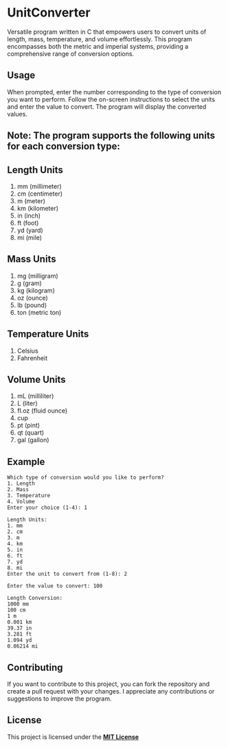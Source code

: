 # UnitConverter
 Versatile program written in C that empowers users to convert units of length, mass, temperature, and volume effortlessly. This program encompasses both the metric and imperial systems, providing a comprehensive range of conversion options.

## Usage
When prompted, enter the number corresponding to the type of conversion you want to perform.
Follow the on-screen instructions to select the units and enter the value to convert.
The program will display the converted values.

## Note: The program supports the following units for each conversion type:

## Length Units
1. mm (millimeter)
2. cm (centimeter)
3. m (meter)
4. km (kilometer)
5. in (inch)
6. ft (foot)
7. yd (yard)
8. mi (mile)
## Mass Units
1. mg (milligram)
2. g (gram)
3. kg (kilogram)
4. oz (ounce)
5. lb (pound)
6. ton (metric ton)
## Temperature Units
1. Celsius
2. Fahrenheit
## Volume Units
1. mL (milliliter)
2. L (liter)
3. fl.oz (fluid ounce)
4. cup
5. pt (pint)
6. qt (quart)
7. gal (gallon)

## Example
```Welcome to the Unit Converter!
Which type of conversion would you like to perform?
1. Length
2. Mass
3. Temperature
4. Volume
Enter your choice (1-4): 1

Length Units:
1. mm
2. cm
3. m
4. km
5. in
6. ft
7. yd
8. mi
Enter the unit to convert from (1-8): 2

Enter the value to convert: 100

Length Conversion:
1000 mm
100 cm
1 m
0.001 km
39.37 in
3.281 ft
1.094 yd
0.06214 mi
```

## Contributing
If you want to contribute to this project, you can fork the repository and create a pull request with your changes. I appreciate any contributions or suggestions to improve the program.

## License
This project is licensed under the **<ins>MIT License</ins>** 
